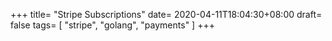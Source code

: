 +++
title= "Stripe Subscriptions"
date= 2020-04-11T18:04:30+08:00
draft= false
tags= [
    "stripe",
    "golang",
		"payments"
]
+++


